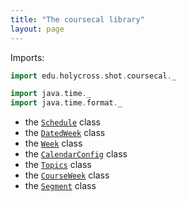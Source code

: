 ```yaml
---
title: "The coursecal library"
layout: page
---
```



Imports:

```scala mdoc
import edu.holycross.shot.coursecal._

import java.time._
import java.time.format._
```
- the [`Schedule`](schedule/) class
- the [`DatedWeek`](datedWeek/) class
- the [`Week`](week/) class
- the [`CalendarConfig`](calendarConfig/) class
- the [`Topics`](topics/) class
- the [`CourseWeek`](courseweek/) class
- the [`Segment`](segment/) class
